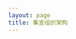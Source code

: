 ```yaml
---
layout: page
title: 集宣组织架构
---
```

<script setup>
import {
  VPTeamPage,
  VPTeamPageTitle,
  VPTeamMembers,
  VPTeamPageSection
} from 'vitepress/theme'
const Server = [
    {
    avatar: '/teammate/2/ZUY_PVZ小白.jpg',
    name: 'PVZ小白',
    title: '副会长',
    desc: '在MSCPO第二次公开选举中票数第三，ZUYCraft服务器腐竹',
  },
  {
    avatar: '/teammate/2/白千琴.jpg',
    name: '白千琴',
    title: '会长',
    desc: '在MSCPO第二次公开选举中票数第一，予巧团队代表',
  },
  {
    avatar: '/teammate/2/Ленинград.jpg',
    name: 'Ленинград',
    title: '副会长',
    desc: '在MSCPO第二次公开选举中票数第二，明灯·Alethea服务器维护',
  },
]
</script>

<VPTeamPage>
  <VPTeamPageTitle>
    <template #title>集宣组织架构</template>
  </VPTeamPageTitle>
  <VPTeamMembers size="medium" :members="Server" />

</VPTeamPage>
